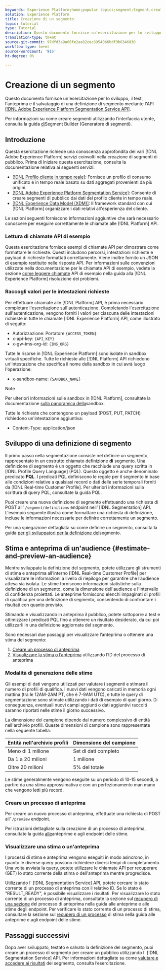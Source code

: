 ```yaml
---
keywords: Experience Platform;home;popular topics;segment;Segment;create segment;segmentation;create a segment;Segmentation Service;
solution: Experience Platform
title: Creazione di un segmento
topic: tutorial
type: Tutorial
description: Questo documento fornisce un'esercitazione per lo sviluppo, il test, la visualizzazione in anteprima e il salvataggio di una definizione di segmento mediante l'API di Adobe Experience Platform Segmentation Service.
translation-type: tm+mt
source-git-commit: 97dfd3a9a66fe2ae82cec8954066bdf3b6346830
workflow-type: tm+mt
source-wordcount: '916'
ht-degree: 0%

---
```



# Creazione di un segmento

Questo documento fornisce un&#39;esercitazione per lo sviluppo, il test, l&#39;anteprima e il salvataggio di una definizione di segmento mediante l&#39;API [[!DNL Adobe Experience Platform Segmentation Service API]](../api/getting-started.md).

Per informazioni su come creare segmenti utilizzando l’interfaccia utente, consulta la guida [di](../ui/overview.md)Segment Builder (Generatore di segmenti).

## Introduzione

Questa esercitazione richiede una conoscenza approfondita dei vari [!DNL Adobe Experience Platform] servizi coinvolti nella creazione di segmenti di pubblico. Prima di iniziare questa esercitazione, consulta la documentazione relativa ai seguenti servizi:

- [[!DNL Profilo cliente in tempo reale]](../../profile/home.md): Fornisce un profilo di consumo unificato e in tempo reale basato su dati aggregati provenienti da più origini.
- [[!DNL Adobe Experience Platform Segmentation Service]](../home.md): Consente di creare segmenti di pubblico dai dati del profilo cliente in tempo reale.
- [[!DNL Experience Data Model (XDM)]](../../xdm/home.md): Il framework standard con cui [!DNL Platform] organizzare i dati relativi all&#39;esperienza del cliente.

Le sezioni seguenti forniscono informazioni aggiuntive che sarà necessario conoscere per eseguire correttamente le chiamate alle [!DNL Platform] API.

### Lettura di chiamate API di esempio

Questa esercitazione fornisce esempi di chiamate API per dimostrare come formattare le richieste. Questi includono percorsi, intestazioni richieste e payload di richieste formattati correttamente. Viene inoltre fornito un JSON di esempio restituito nelle risposte API. Per informazioni sulle convenzioni utilizzate nella documentazione per le chiamate API di esempio, vedete la sezione [come leggere chiamate](../../landing/troubleshooting.md#how-do-i-format-an-api-request) API di esempio nella guida alla [!DNL Experience Platform] risoluzione dei problemi.

### Raccogli valori per le intestazioni richieste

Per effettuare chiamate alle [!DNL Platform] API, è prima necessario completare l&#39;esercitazione [sull&#39;](../../tutorials/authentication.md)autenticazione. Completando l&#39;esercitazione sull&#39;autenticazione, vengono forniti i valori per ciascuna delle intestazioni richieste in tutte le chiamate [!DNL Experience Platform] API, come illustrato di seguito:

- Autorizzazione: Portatore `{ACCESS_TOKEN}`
- x-api-key: `{API_KEY}`
- x-gw-ims-org-id: `{IMS_ORG}`

Tutte le risorse in [!DNL Experience Platform] sono isolate in sandbox virtuali specifiche. Tutte le richieste alle [!DNL Platform] API richiedono un&#39;intestazione che specifica il nome della sandbox in cui avrà luogo l&#39;operazione:

- x-sandbox-name: `{SANDBOX_NAME}`

>[!NOTE]
>
>Per ulteriori informazioni sulle sandbox in [!DNL Platform], consultate la documentazione [sulla panoramica della](../../sandboxes/home.md)sandbox.

Tutte le richieste che contengono un payload (POST, PUT, PATCH) richiedono un&#39;intestazione aggiuntiva:

- Content-Type: application/json

## Sviluppo di una definizione di segmento

Il primo passo nella segmentazione consiste nel definire un segmento, rappresentato in un costrutto chiamato definizione **di** segmento. Una definizione di segmento è un oggetto che racchiude una query scritta in [!DNL Profile Query Language] (PQL). Questo oggetto è anche denominato predicato **PQL**. I predicati PQL definiscono le regole per il segmento in base alle condizioni relative a qualsiasi record o dati delle serie temporali forniti da [!DNL Real-time Customer Profile]. Per ulteriori informazioni sulla scrittura di query PQL, consultate la guida [](../pql/overview.md) PQL.

Puoi creare una nuova definizione di segmento effettuando una richiesta di POST all’ `/segment/definitions` endpoint nell’ [!DNL Segmentation] API. L&#39;esempio seguente illustra come formattare una richiesta di definizione, incluse le informazioni necessarie per definire correttamente un segmento.

Per una spiegazione dettagliata su come definire un segmento, consulta la guida [per gli sviluppatori per la definizione del](../api/segment-definitions.md#create)segmento.

## Stima e anteprima di un&#39;audience {#estimate-and-preview-an-audience}

Mentre sviluppate la definizione del segmento, potete utilizzare gli strumenti di stima e anteprima all’interno [!DNL Real-time Customer Profile] per visualizzare le informazioni a livello di riepilogo per garantire che l’audience attesa sia isolata. Le stime forniscono informazioni statistiche sulla definizione di un segmento, come la dimensione dell&#39;audience e l&#39;intervallo di confidenza proiettati. Le anteprime forniscono elenchi impaginati di profili di qualifica per una definizione di segmento, consentendo di confrontare i risultati con quanto previsto.

Stimando e visualizzando in anteprima il pubblico, potete sottoporre a test e ottimizzare i predicati PQL fino a ottenere un risultato desiderato, da cui poi utilizzarli in una definizione aggiornata del segmento.

Sono necessari due passaggi per visualizzare l’anteprima o ottenere una stima del segmento:

1. [Creare un processo di anteprima](#create-a-preview-job)
2. [Visualizzare la stima o l’anteprima](#view-an-estimate-or-preview) utilizzando l’ID del processo di anteprima

### Modalità di generazione delle stime

Gli esempi di dati vengono utilizzati per valutare i segmenti e stimare il numero di profili di qualifica. I nuovi dati vengono caricati in memoria ogni mattina (tra le 12AM-2AM PT, che è 7-9AM UTC), e tutte le query di segmentazione sono stimate utilizzando i dati di esempio di quel giorno. Di conseguenza, eventuali nuovi campi aggiunti o dati aggiuntivi raccolti saranno riportati nelle stime il giorno successivo.

La dimensione del campione dipende dal numero complessivo di entità nell&#39;archivio profili. Queste dimensioni di campione sono rappresentate nella seguente tabella:

| Entità nell&#39;archivio profili | Dimensione del campione |
| ------------------------- | ----------- |
| Meno di 1 milione | Set di dati completo |
| Da 1 a 20 milioni | 1 milione |
| Oltre 20 milioni | 5% del totale |

Le stime generalmente vengono eseguite su un periodo di 10-15 secondi, a partire da una stima approssimativa e con un perfezionamento man mano che vengono letti più record.

### Creare un processo di anteprima

Per creare un nuovo processo di anteprima, effettuate una richiesta di POST all’ `/preview` endpoint.

Per istruzioni dettagliate sulla creazione di un processo di anteprima, consultate la guida [alle](../api/previews-and-estimates.md#create-preview)anteprime e agli endpoint delle stime.

### Visualizzare una stima o un&#39;anteprima

I processi di stima e anteprima vengono eseguiti in modo asincrono, in quanto le diverse query possono richiedere diversi tempi di completamento. Una volta avviata la query, potete utilizzare le chiamate API per recuperare (GET) lo stato corrente della stima o dell&#39;anteprima mentre progredisce.

Utilizzando l&#39; [!DNL Segmentation Service] API, potete cercare lo stato corrente di un processo di anteprima con il relativo ID. Se lo stato è &quot;RESULT_READY&quot;, è possibile visualizzare i risultati. Per visualizzare lo stato corrente di un processo di anteprima, consultate la sezione sul [recupero di una sezione](../api/previews-and-estimates.md#get-preview) del processo di anteprima nella guida alle anteprime e alle stime degli endpoint. Per verificare lo stato corrente di un processo di stima, consultare la sezione sul [recupero di un processo](../api/previews-and-estimates.md#get-estimate) di stima nella guida alle anteprime e agli endpoint delle stime.


## Passaggi successivi

Dopo aver sviluppato, testato e salvato la definizione del segmento, puoi creare un processo di segmento per creare un pubblico utilizzando l&#39; [!DNL Segmentation Service] API. Per informazioni dettagliate su come [valutare e accedere ai risultati](./evaluate-a-segment.md) del segmento, consulta l’esercitazione.